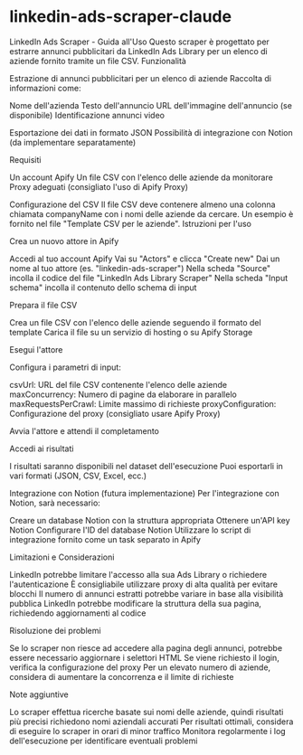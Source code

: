 # linkedin-ads-scraper-claude
LinkedIn Ads Scraper - Guida all'Uso
Questo scraper è progettato per estrarre annunci pubblicitari da LinkedIn Ads Library per un elenco di aziende fornito tramite un file CSV.
Funzionalità

Estrazione di annunci pubblicitari per un elenco di aziende
Raccolta di informazioni come:

Nome dell'azienda
Testo dell'annuncio
URL dell'immagine dell'annuncio (se disponibile)
Identificazione annunci video


Esportazione dei dati in formato JSON
Possibilità di integrazione con Notion (da implementare separatamente)

Requisiti

Un account Apify
Un file CSV con l'elenco delle aziende da monitorare
Proxy adeguati (consigliato l'uso di Apify Proxy)

Configurazione del CSV
Il file CSV deve contenere almeno una colonna chiamata companyName con i nomi delle aziende da cercare. Un esempio è fornito nel file "Template CSV per le aziende".
Istruzioni per l'uso

Crea un nuovo attore in Apify

Accedi al tuo account Apify
Vai su "Actors" e clicca "Create new"
Dai un nome al tuo attore (es. "linkedin-ads-scraper")
Nella scheda "Source" incolla il codice del file "LinkedIn Ads Library Scraper"
Nella scheda "Input schema" incolla il contenuto dello schema di input


Prepara il file CSV

Crea un file CSV con l'elenco delle aziende seguendo il formato del template
Carica il file su un servizio di hosting o su Apify Storage


Esegui l'attore

Configura i parametri di input:

csvUrl: URL del file CSV contenente l'elenco delle aziende
maxConcurrency: Numero di pagine da elaborare in parallelo
maxRequestsPerCrawl: Limite massimo di richieste
proxyConfiguration: Configurazione del proxy (consigliato usare Apify Proxy)


Avvia l'attore e attendi il completamento


Accedi ai risultati

I risultati saranno disponibili nel dataset dell'esecuzione
Puoi esportarli in vari formati (JSON, CSV, Excel, ecc.)



Integrazione con Notion (futura implementazione)
Per l'integrazione con Notion, sarà necessario:

Creare un database Notion con la struttura appropriata
Ottenere un'API key Notion
Configurare l'ID del database Notion
Utilizzare lo script di integrazione fornito come un task separato in Apify

Limitazioni e Considerazioni

LinkedIn potrebbe limitare l'accesso alla sua Ads Library o richiedere l'autenticazione
È consigliabile utilizzare proxy di alta qualità per evitare blocchi
Il numero di annunci estratti potrebbe variare in base alla visibilità pubblica
LinkedIn potrebbe modificare la struttura della sua pagina, richiedendo aggiornamenti al codice

Risoluzione dei problemi

Se lo scraper non riesce ad accedere alla pagina degli annunci, potrebbe essere necessario aggiornare i selettori HTML
Se viene richiesto il login, verifica la configurazione del proxy
Per un elevato numero di aziende, considera di aumentare la concorrenza e il limite di richieste

Note aggiuntive

Lo scraper effettua ricerche basate sui nomi delle aziende, quindi risultati più precisi richiedono nomi aziendali accurati
Per risultati ottimali, considera di eseguire lo scraper in orari di minor traffico
Monitora regolarmente i log dell'esecuzione per identificare eventuali problemi
